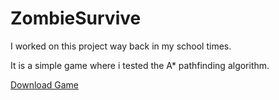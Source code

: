 # ZombieSurvive
I worked on this project way back in my school times.

It is a simple game where i tested the A* pathfinding algorithm.

[Download Game](https://www.google.com)
